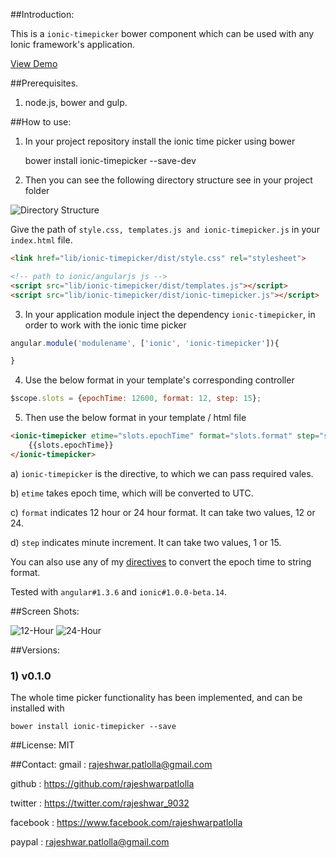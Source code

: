 ##Introduction:

This is a `ionic-timepicker` bower component which can be used with any Ionic framework's application.

[View Demo](http://rajeshwarpatlolla.github.io/TimePickerForIonicFramework/demo/ "Demo") 


##Prerequisites.

1) node.js, bower and gulp.

##How to use:

1) In your project repository install the ionic time picker using bower

    bower install ionic-timepicker --save-dev
    
2) Then you can see the following directory structure see in your project folder
   
![Directory Structure](https://lh3.googleusercontent.com/_s2lFLFfgYSUfhdmZO0r4w6td80dEErTN4pLc7Louo8=w200-h300-p-no "Directory Structure")

Give the path of  `style.css, templates.js and ionic-timepicker.js` in your `index.html` file.

````html
<link href="lib/ionic-timepicker/dist/style.css" rel="stylesheet">

<!-- path to ionic/angularjs js -->
<script src="lib/ionic-timepicker/dist/templates.js"></script>
<script src="lib/ionic-timepicker/dist/ionic-timepicker.js"></script>
````    
    
3) In your application module inject the dependency `ionic-timepicker`, in order to work with the ionic time picker
    
````javascript
angular.module('modulename', ['ionic', 'ionic-timepicker']){

}
````

4) Use the below format in your template's corresponding controller

````javascript
$scope.slots = {epochTime: 12600, format: 12, step: 15};
````

5) Then use the below format in your template / html file

````html
<ionic-timepicker etime="slots.epochTime" format="slots.format" step="slots.step">    
    {{slots.epochTime}}
</ionic-timepicker>
````


a) `ionic-timepicker` is the directive, to which we can pass required vales.

b) `etime` takes epoch time, which will be converted to UTC.
	
c) `format` indicates 12 hour or 24 hour format. It can take two values, 12 or 24.

d) `step` indicates minute increment. It can take two values, 1 or 15.

You can also use any of my [directives](https://github.com/rajeshwarpatlolla/my-angularjs-directives) to convert the epoch time to string format.

Tested with `angular#1.3.6` and `ionic#1.0.0-beta.14`. 

 
##Screen Shots:
 
![12-Hour](https://lh6.googleusercontent.com/-UL18wuskI_A/VNHkGj8tdwI/AAAAAAAADdU/5tBbZcF6_es/w328-h494-no/TimePicker-1.jpg "12-Hour")
![24-Hour](https://lh5.googleusercontent.com/-xgqgH2zRSuA/VNHkGQ6R8cI/AAAAAAAADdQ/5gGJ1nUqmA0/w328-h494-no/TimePicker-2.jpg "24-Hour.")

##Versions:

### 1) v0.1.0
The whole time picker functionality has been implemented, and can be installed with 
    
    bower install ionic-timepicker --save


##License:
MIT

##Contact:
gmail : rajeshwar.patlolla@gmail.com

github : https://github.com/rajeshwarpatlolla

twitter : https://twitter.com/rajeshwar_9032

facebook : https://www.facebook.com/rajeshwarpatlolla

paypal : rajeshwar.patlolla@gmail.com

